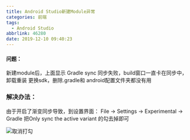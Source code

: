 ```yaml
---
title: Android Studio新建Module异常
categories: 前端
tags:
  - Android Studio
abbrlink: 46280
date: 2019-12-10 09:40:23
---
```


#### 问题：
新建module后，上面显示 Gradle sync 同步失败，build窗口一直卡在同步中，卸载重装 更换sdk，删除.gradle和 android配置文件夹都没有用

###  解决办法：
由于开启了渐变同步导致，到设置界面：   File → Settings → Experimental → Gradle 把Only sync the active variant 的勾去掉即可

![取消打勾](https://img-blog.csdnimg.cn/20191210093212747.png?x-oss-process=image/watermark,type_ZmFuZ3poZW5naGVpdGk,shadow_10,text_aHR0cHM6Ly9ibG9nLmNzZG4ubmV0L1dQUjEzMDA1NjU1OTg5,size_16,color_FFFFFF,t_70)